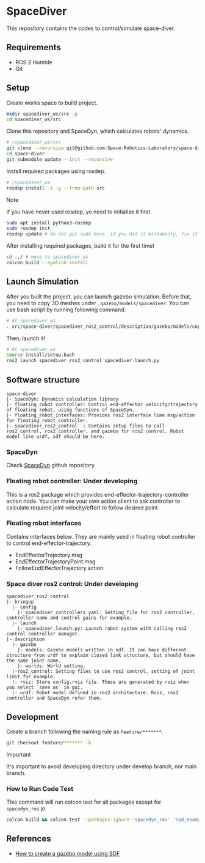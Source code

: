 # SpaceDiver

This repository contains the codes to control/simulate space-diver.

## Requirements

- ROS 2 Humble
- Git

## Setup

Create works space to build project.

```bash
mkdir spacediver_ws/src -p
cd spacediver_ws/src
```

Clone this repository and SpaceDyn, which calculates robots' dynamics.

```bash
# /spacediver_ws/src
git clone --recursive git@github.com:Space-Robotics-Laboratory/space-diver.git
cd space-diver
git submodule update --init --recursive
```

Install required packages using rosdep.

```bash
# /spacediver_ws
rosdep install -i -y --from-path src
```

> [!NOTE]
> If you have never used rosdep, yo need to initialize it first.
>
>```bash
>sudo apt install python3-rosdep
>sudo rosdep init
>rosdep update # do not put sudo here. if you did it mistakenly, fix it by "sudo rosdep fix-permissions"
>```

After installing required packages, build it for the first time!

```bash
cd ../ # move to spacediver_ws
colcon build --symlink-install
```

## Launch Simulation

After you built the project, you can launch gazebo simulation. Before that, you need to copy 3D meshes under `.gazebo/models/spacediver`. You can use bash script by running following command.

```bash
# At spacediver_ws
. src/space-diver/spacediver_ros2_control/description/gazebo/models/copy_meshes_to_gazebo.sh
```

Then, launch it!

```bash
# At spacediver_ws
source install/setup.bash
ros2 launch spacediver_ros2_control spacediver.launch.py
```

## Software structure

```tree
space-diver
|- SpaceDyn: Dynamics calculation library
|- floating_robot_controller: Control end-effector velocity/trajectory of floating robot, using functions of SpaceDyn.
|- floating_robot_interfaces: Provides ros2 interface lime msg/action for floating_robot_controller.
|- spacediver_ros2_control  : Contains setup files to call ros2_control, ros2_controller, and gazebo for ros2 control. Robot model like urdf, sdf should be here.
```

### SpaceDyn

Check [SpaceDyn](https://github.com/Space-Robotics-Laboratory/SpaceDyn/tree/70218d7466ca99a1ba7cd742ab3eb57c7a39dce3) github repository.

### Floating robot controller: Under developing

This is a ros2 package which provides end-effector-trajectory-controller action node. You can make your own action client to ask controller to calculate required joint velocity/effort to follow desired point.

### Floating robot interfaces

Contains interfaces below. They are mainly used in floating robot controller to control end-effector-trajectory.

- EndEffectorTrajectory.msg
- EndEffectorTrajectoryPoint.msg
- FollowEndEffectorTrajectory.action

### Space diver ros2 control: Under developing

```tree
spacediver_ros2_control
|- bringup
  |- config
    |- spacediver_controllers.yaml: Setting file for ros2 controller, controller name and control gains for example.
  |- launch
    |- spacediver.launch.py: Launch robot system with calling ros2 control controller manager.
|- description
  |- gazebo
    |- models: Gazebo models written in sdf. It can have different structure from urdf to explain closed link structure, but should have the same joint name.
    |- worlds: World setting.
  |-ros2_control: Setting files to use ros2 control, setting of joint limit for example.
  |- rviz: Store config.rviz file. These are generated by rviz when you select `save as` in gui.
  |- urdf: Robot model defined in ros2 architecture. Rviz, ros2 controller and SpaceDyn refer them.
```

## Development

Create a branch following the naming rule as `feature/*******`.

```bash
git checkout feature/******* -b
```

> [!IMPORTANT]
> It's important to avoid developing directory under develop branch, nor main branch.

### How to Run Code Test

This command will run colcon test for all packages except for `spacedyn_ros`.jo

```bash
colcon build && colcon test --packages-ignore 'spacedyn_ros' 'spd_example' && colcon test-result --verbose
```

## References

- [How to create a gazebo model using SDF](https://www.theconstruct.ai/gazebo-5-minutes-004-create-gazebo-model-using-sdf/)
